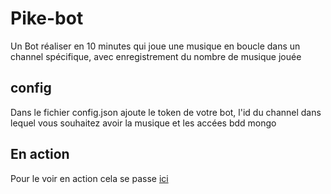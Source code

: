 # Pike-bot

Un Bot réaliser en 10 minutes qui joue une musique en boucle dans un channel spécifique, avec enregistrement du nombre de musique jouée

## config

Dans le fichier config.json ajoute le token de votre bot, l'id du channel dans lequel vous souhaitez avoir la musique et les accées bdd mongo

## En action

Pour le voir en action cela se passe [ici](https://discord.gg/KxedRVTutX)


